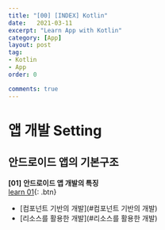 ```yaml
---
title: "[00] [INDEX] Kotlin"
date:   2021-03-11
excerpt: "Learn App with Kotlin"
category: [App]
layout: post
tag:
- Kotlin
- App
order: 0

comments: true
---
```

  
  
# **앱 개발 Setting**

## 안드로이드 앱의 기본구조  
  
**[01]** **안드로이드 앱 개발의 특징**       
[learn 01](https://yerimoh.github.io/KO1/){: .btn}      
  * [컴포넌트 기반의 개발](#컴포넌트 기반의 개발)
  * [리소스를 활용한 개발](#리소스를 활용한 개발)
